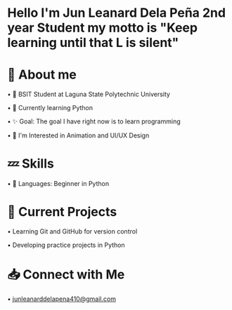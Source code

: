 # Hello I'm Jun Leanard Dela Peña 2nd year Student my motto is "Keep learning until that L is silent"

# 🧒 About me

• 📌 BSIT Student at Laguna State Polytechnic University

• 🧠 Currently learning Python

• ✨ Goal: The goal I have right now is to learn programming 

• 🤔 I'm Interested in Animation and UI/UX Design

# 💤 Skills

• 🌱 Languages: Beginner in Python 

# 📌 Current Projects

• Learning Git and GitHub for version control

• Developing practice projects in Python

# 📥 Connect with Me
• junleanarddelapena410@gmail.com
